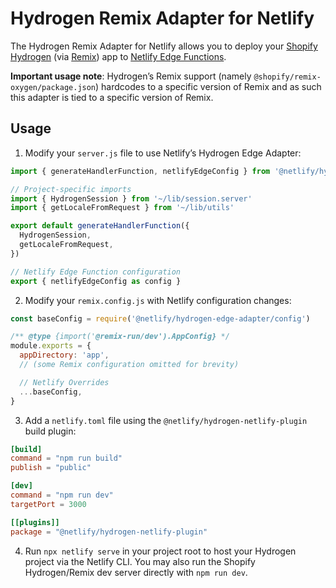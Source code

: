# Hydrogen Remix Adapter for Netlify

The Hydrogen Remix Adapter for Netlify allows you to deploy your [Shopify Hydrogen](https://hydrogen.shopify.dev/) (via
[Remix](https://remix.run)) app to [Netlify Edge Functions](https://docs.netlify.com/edge-functions/overview/).

**Important usage note**: Hydrogen’s Remix support (namely `@shopify/remix-oxygen/package.json`) hardcodes to a specific
version of Remix and as such this adapter is tied to a specific version of Remix.

## Usage

1. Modify your `server.js` file to use Netlify’s Hydrogen Edge Adapter:

```js
import { generateHandlerFunction, netlifyEdgeConfig } from '@netlify/hydrogen-edge-adapter'

// Project-specific imports
import { HydrogenSession } from '~/lib/session.server'
import { getLocaleFromRequest } from '~/lib/utils'

export default generateHandlerFunction({
  HydrogenSession,
  getLocaleFromRequest,
})

// Netlify Edge Function configuration
export { netlifyEdgeConfig as config }
```

2. Modify your `remix.config.js` with Netlify configuration changes:

```js
const baseConfig = require('@netlify/hydrogen-edge-adapter/config')

/** @type {import('@remix-run/dev').AppConfig} */
module.exports = {
  appDirectory: 'app',
  // (some Remix configuration omitted for brevity)

  // Netlify Overrides
  ...baseConfig,
}
```

3. Add a `netlify.toml` file using the `@netlify/hydrogen-netlify-plugin` build plugin:

```toml
[build]
command = "npm run build"
publish = "public"

[dev]
command = "npm run dev"
targetPort = 3000

[[plugins]]
package = "@netlify/hydrogen-netlify-plugin"
```

4. Run `npx netlify serve` in your project root to host your Hydrogen project via the Netlify CLI. You may also run the
   Shopify Hydrogen/Remix dev server directly with `npm run dev`.
